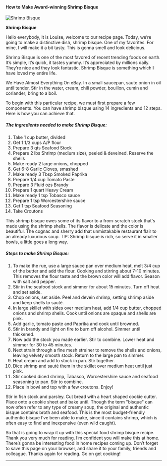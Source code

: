             

#### How to Make Award-winning Shrimp Bisque

![Shrimp Bisque](https://img-global.cpcdn.com/recipes/d395e5e42549c31a/751x532cq70/shrimp-bisque-recipe-main-photo.jpg)

**Shrimp Bisque**

Hello everybody, it is Louise, welcome to our recipe page. Today, we’re going to make a distinctive dish, shrimp bisque. One of my favorites. For mine, I will make it a bit tasty. This is gonna smell and look delicious.

Shrimp Bisque is one of the most favored of recent trending foods on earth. It’s simple, it’s quick, it tastes yummy. It’s appreciated by millions daily. They’re nice and they look fantastic. Shrimp Bisque is something which I have loved my entire life.

We Have Almost Everything On eBay. In a small saucepan, saute onion in oil until tender. Stir in the water, cream, chili powder, bouillon, cumin and coriander; bring to a boil.

To begin with this particular recipe, we must first prepare a few components. You can have shrimp bisque using 14 ingredients and 12 steps. Here is how you can achieve that.

##### The ingredients needed to make Shrimp Bisque:

1.  Take 1 cup butter, divided
2.  Get 1 1/3 cups A/P flour
3.  Prepare 3 qts Seafood Stock
4.  Prepare 2 lbs Shrimp (medium size), peeled & deveined. Reserve the shells
5.  Make ready 2 large onions, chopped
6.  Get 6-8 Garlic Cloves, smashed
7.  Make ready 3 Tbsp Smoked Paprika
8.  Prepare 1/4 cup Tomato Paste
9.  Prepare 3 Fluid ozs Brandy
10.  Prepare 1 quart Heavy Cream
11.  Make ready 1 tsp Tobasco sauce
12.  Prepare 1 tsp Worcestershire sauce
13.  Get 1 tsp Seafood Seasoning
14.  Take Croutons

This shrimp bisque owes some of its flavor to a from-scratch stock that's made using the shrimp shells. The flavor is delicate and the color is beautiful. The cognac and sherry add that unmistakable restaurant flair to an already luxurious soup. TIP: Shrimp bisque is rich, so serve it in smaller bowls, a little goes a long way.

##### Steps to make Shrimp Bisque:

1.  To make the rue, use a large sauce pan over medium heat, melt 3/4 cup of the butter and add the flour. Cooking and stirring about 7-10 minutes. This removes the flour taste and the brown color will add flavor. Season with salt and pepper.
2.  Stir in the seafood stock and simmer for about 15 minutes. Turn off heat and set aside.
3.  Chop onions, set aside. Peel and devein shrimp, setting shrimp aside and keep shells to sauté.
4.  In large skillet with sides over medium heat, add 1/4 cup butter, chopped onions and shrimp shells. Cook until onions are opaque and shells are pink.
5.  Add garlic, tomato paste and Paprika and cook until browned.
6.  Stir in brandy and light on fire to burn off alcohol. Simmer until thickened.
7.  Now add the stock you made earlier. Stir to combine. Lower heat and simmer for 30 to 45 minutes.
8.  Next strain through a fine mesh strainer to remove the shells and onions, leaving velvety smooth stock. Return to the large pan to simmer.
9.  Heat cream and add to stock in pan. Stir together.
10.  Dice shrimp and sauté them in the skillet over medium heat until just pink.
11.  Stir cooked diced shrimp, Tabasco, Worcestershire sauce and seafood seasoning to pan. Stir to combine.
12.  Place in bowl and top with a few croutons. Enjoy!

Stir in fish stock and parsley. Cut bread with a heart shaped cookie cutter. Place onto a cookie sheet and bake until. Though the term "bisque" can now often refer to any type of creamy soup, the original and authentic bisque contains broth and seafood. This is the most budget-friendly authentic bisque I've been able to make, since it contains shrimp, which is often easy to find and inexpensive (even wild caught).

So that is going to wrap it up with this special food shrimp bisque recipe. Thank you very much for reading. I’m confident you will make this at home. There’s gonna be interesting food in home recipes coming up. Don’t forget to save this page on your browser, and share it to your family, friends and colleague. Thanks again for reading. Go on get cooking!

* * *